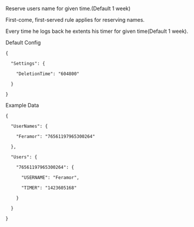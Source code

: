 Reserve users name for given time.(Default 1 week)

First-come, first-served rule applies for reserving  names.


Every time he logs back he extents his timer for given time(Default 1 week).


Default Config

````
{

  "Settings": {

    "DeletionTime": "604800"

  }

}
````

Example Data

````
{

  "UserNames": {

    "Feramor": "76561197965300264"

  },

  "Users": {

    "76561197965300264": {

      "USERNAME": "Feramor",

      "TIMER": "1423605168"

    }

  }

}
````